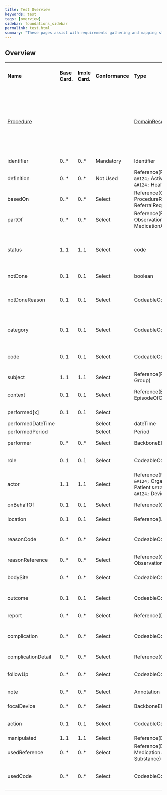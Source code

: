 ```yaml
---
title: Test Overview
keywords: test
tags: [overview]
sidebar: foundations_sidebar
permalink: test.html
summary: "These pages assist with requirements gathering and mapping stages of an ITK3 Messaging Solution development process."
---
```


## Overview ##

|   |  |  |  |  |  |  |
|  ------ | ------ | ------ | ------ | ------ | ------ | ------ |
|  **Name** | **Base Card.** | **Imple Card.** | **Conformance** | **Type** | **Description & Constraints** | **Additional Constraints For This Implementation** |
|  [Procedure](http://hl7.org/fhir/STU3/procedure-definitions.html#Procedure) |  |  |  | [DomainResource](http://hl7.org/fhir/STU3/domainresource.html) | An action that is being or was performed on a patient<br/>+ Reason not done is only permitted if notDone indicator is true<br/>Elements defined in Ancestors: id, meta, implicitRules, language, text, contained, extension, modifierExtension |  |
|  identifier | 0..* | 0..* | Mandatory | Identifier | External Identifiers for this procedure |  |
|  definition | 0..* | 0..* | Not Used | Reference(PlanDefinition <code>&amp;#124;</code> ActivityDefinition <code>&amp;#124;</code> HealthcareService) | Instantiates protocol or definition |  |
|  basedOn | 0..* | 0..* | Select | Reference(CarePlan <code>&amp;#124;</code> ProcedureRequest <code>&amp;#124;</code> ReferralRequest) | A request for this procedure |  |
|  partOf | 0..* | 0..* | Select | Reference(Procedure <code>&amp;#124;</code> Observation <code>&amp;#124;</code> MedicationAdministration) | Part of referenced event |  |
|  status | 1..1 | 1..1 | Select | code | preparation <code>&amp;#124;</code> in-progress <code>&amp;#124;</code> suspended <code>&amp;#124;</code> aborted <code>&amp;#124;</code> completed <code>&amp;#124;</code> entered-in-error <code>&amp;#124;</code> unknown<br/>EventStatus (Required) |  |
|  notDone | 0..1 | 0..1 | Select | boolean | True if procedure was not performed as scheduled |  |
|  notDoneReason | 0..1 | 0..1 | Select | CodeableConcept | Reason procedure was not performed<br/>Procedure Not Performed Reason (SNOMED-CT) (Example) |  |
|  category | 0..1 | 0..1 | Select | CodeableConcept | Classification of the procedure<br/>Procedure Category Codes (SNOMED CT) (Example) |  |
|  code | 0..1 | 0..1 | Select | CodeableConcept | Identification of the procedure<br/>Procedure Codes (SNOMED CT) (Example) |  |
|  subject | 1..1 | 1..1 | Select | Reference(Patient <code>&amp;#124;</code> Group) | Who the procedure was performed on |  |
|  context | 0..1 | 0..1 | Select | Reference(Encounter <code>&amp;#124;</code> EpisodeOfCare) | Encounter or episode associated with the procedure |  |
|  performed[x] | 0..1 | 0..1 | Select |  | Date/Period the procedure was performed |  |
|  performedDateTime |  |  | Select | dateTime |  |  |
|  performedPeriod |  |  | Select | Period |  |  |
|  performer | 0..* | 0..* | Select | BackboneElement | The people who performed the procedure |  |
|  role | 0..1 | 0..1 | Select | CodeableConcept | The role the actor was in<br/>Procedure Performer Role Codes (Example) |  |
|  actor | 1..1 | 1..1 | Select | Reference(Practitioner <code>&amp;#124;</code> Organization <code>&amp;#124;</code> Patient <code>&amp;#124;</code> RelatedPerson <code>&amp;#124;</code> Device) | The reference to the practitioner |  |
|  onBehalfOf | 0..1 | 0..1 | Select | Reference(Organization) | Organization the device or practitioner was acting for |  |
|  location | 0..1 | 0..1 | Select | Reference(Location) | Where the procedure happened |  |
|  reasonCode | 0..* | 0..* | Select | CodeableConcept | Coded reason procedure performed<br/>Procedure Reason Codes (Example) |  |
|  reasonReference | 0..* | 0..* | Select | Reference(Condition <code>&amp;#124;</code> Observation) | Condition that is the reason the procedure performed |  |
|  bodySite | 0..* | 0..* | Select | CodeableConcept | Target body sites<br/>SNOMED CT Body Structures (Example) |  |
|  outcome | 0..1 | 0..1 | Select | CodeableConcept | The result of procedure<br/>Procedure Outcome Codes (SNOMED CT) (Example) |  |
|  report | 0..* | 0..* | Select | Reference(DiagnosticReport) | Any report resulting from the procedure |  |
|  complication | 0..* | 0..* | Select | CodeableConcept | Complication following the procedure<br/>Condition/Problem/Diagnosis Codes (Example) |  |
|  complicationDetail | 0..* | 0..* | Select | Reference(Condition) | A condition that is a result of the procedure |  |
|  followUp | 0..* | 0..* | Select | CodeableConcept | Instructions for follow up<br/>Procedure Follow up Codes (SNOMED CT) (Example) |  |
|  note | 0..* | 0..* | Select | Annotation | Additional information about the procedure |  |
|  focalDevice | 0..* | 0..* | Select | BackboneElement | Device changed in procedure |  |
|  action | 0..1 | 0..1 | Select | CodeableConcept | Kind of change to device<br/>Procedure Device Action Codes (Preferred) |  |
|  manipulated | 1..1 | 1..1 | Select | Reference(Device) | Device that was changed |  |
|  usedReference | 0..* | 0..* | Select | Reference(Device <code>&amp;#124;</code> Medication <code>&amp;#124;</code> Substance) | Items used during procedure |  |
|  usedCode | 0..* | 0..* | Select | CodeableConcept | Coded items used during the procedure<br/>FHIR Device Types (Example) |  |